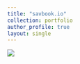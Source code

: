 ```yaml
---
title: "savbook.io"
collection: portfolio
author_profile: true
layout: single
---
```


![](https://cvlassets.s3.amazonaws.com/savbook.png)
